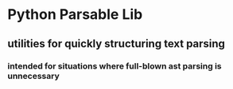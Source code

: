 # Python Parsable Lib

## utilities for quickly structuring text parsing

### intended for situations where full-blown ast parsing is unnecessary
